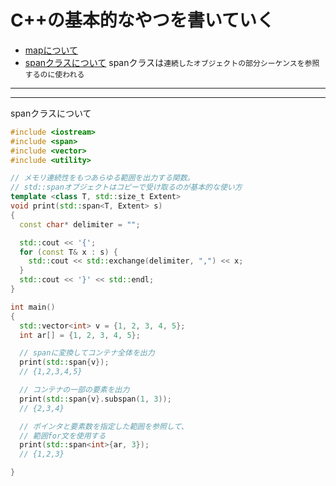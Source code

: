 # C++の基本的なやつを書いていく

- [mapについて](map)
- [spanクラスについて](#span)
  spanクラスは`連続したオブジェクトの部分シーケンスを参照するのに使われる`

---
---

<a name=span>spanクラスについて</a>

```cpp
#include <iostream>
#include <span>
#include <vector>
#include <utility>

// メモリ連続性をもつあらゆる範囲を出力する関数。
// std::spanオブジェクトはコピーで受け取るのが基本的な使い方
template <class T, std::size_t Extent>
void print(std::span<T, Extent> s)
{
  const char* delimiter = "";

  std::cout << '{';
  for (const T& x : s) {
    std::cout << std::exchange(delimiter, ",") << x;
  }
  std::cout << '}' << std::endl;
}

int main()
{
  std::vector<int> v = {1, 2, 3, 4, 5};
  int ar[] = {1, 2, 3, 4, 5};

  // spanに変換してコンテナ全体を出力
  print(std::span{v});
  // {1,2,3,4,5}

  // コンテナの一部の要素を出力
  print(std::span{v}.subspan(1, 3));
  // {2,3,4}

  // ポインタと要素数を指定した範囲を参照して、
  // 範囲for文を使用する
  print(std::span<int>{ar, 3});
  // {1,2,3}

}
```
